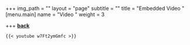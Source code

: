 +++
img_path = ""
layout = "page"
subtitle = ""
title = "Embedded Video "
[menu.main]
name = "Video "
weight = 3

+++
[**back**](https://tashnaved.netlify.app)

    {{< youtube w7Ft2ymGmfc >}}